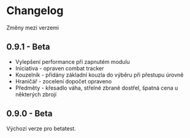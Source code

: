 Changelog
=========
Změny mezi verzemi

0.9.1 - Beta
------------
* Vylepšení performance při zapnutém modulu
* Iniciativa - opraven combat tracker
* Kouzelník - přidány základní kouzla do výběru při přestupu úrovně
* Hraničář - zocelení dopočet opraveno
* Předměty - křesadlo váha, střelné zbraně dostřel, špatná cena u některých zbrojí

0.9.0 - Beta
------------
Výchozí verze pro betatest.
